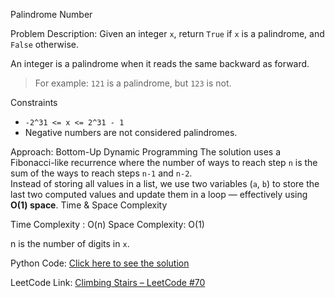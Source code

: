 Palindrome Number

Problem Description:
Given an integer `x`, return `True` if `x` is a palindrome, and `False` otherwise.

An integer is a palindrome when it reads the same backward as forward.  
> For example: `121` is a palindrome, but `123` is not.

Constraints
- `-2^31 <= x <= 2^31 - 1`
- Negative numbers are not considered palindromes.

Approach:
  Bottom-Up Dynamic Programming 
  The solution uses a Fibonacci-like recurrence where the number of ways to reach step `n` is the sum of the ways to reach steps `n-1` and `n-2`.  
  Instead of storing all values in a list, we use two variables (`a`, `b`) to store the last two computed values and update them in a loop — effectively using **O(1) space**.
Time & Space Complexity

Time Complexity : O(n)
Space Complexity: O(1)

n is the number of digits in `x`.

Python Code:
[Click here to see the solution](https://github.com/sudeff/Leetcode-practices/blob/main/Climbing-Stairs/solution)

LeetCode Link:
[Climbing Stairs – LeetCode #70](https://leetcode.com/problems/palindrome-number/)

